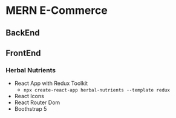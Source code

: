 # MERN E-Commerce
## BackEnd
## FrontEnd
### Herbal Nutrients

- React App with Redux Toolkit
    - `npx create-react-app herbal-nutrients --template redux`
- React Icons
- React Router Dom
- Boothstrap 5